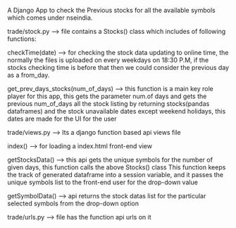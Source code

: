 A Django App to check the Previous stocks for all the available symbols which comes under nseindia.


trade/stock.py --> file contains a Stocks() class which includes of following functions:
   
   checkTime(date) --> for checking the stock data updating to online time, the normally the files is uploaded on every weekdays on 18:30 P.M,
                   if the stocks checking time is before that then we could consider the previous day as a from_day.
                   
   get_prev_days_stocks(num_of_days) --> this function is a main key role player for this app, this gets the parameter num.of days
                                         and gets the previous num_of_days all the stock listing by returning stocks(pandas dataframes) and the
                                         stock unavailable dates except weekend holidays, this dates are made for the UI for the user


trade/views.py --> Its a django function based api views file 
   
   index() --> for loading a index.html front-end view
   
   getStocksData() --> this api gets the unique symbols for the number of given days, this function calls the above Stocks() class
                       This function keeps the track of generated dataframe into a session variable, and it passes the unique symbols list
                       to the front-end user for the drop-down value
   
   getSymbolData() --> api returns the stock datas list for the particular selected symbols from the drop-down option

trade/urls.py --> file has the function api urls on it

